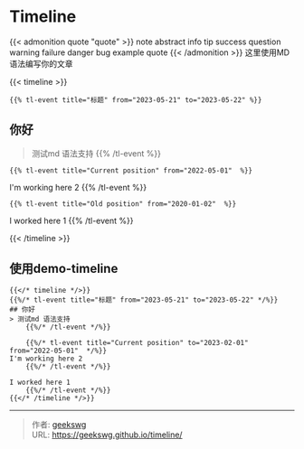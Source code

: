 # Timeline

{{< admonition quote "quote" >}}
note abstract info tip success question warning failure danger bug example quote
{{< /admonition >}}
这里使用MD语法编写你的文章
<!--more-->

{{< timeline >}}

    {{% tl-event title="标题" from="2023-05-21" to="2023-05-22" %}}
## 你好
> 测试md 语法支持
    {{% /tl-event %}}

    {{% tl-event title="Current position" from="2022-05-01"  %}}
I'm working here 2
    {{% /tl-event %}}

    {{% tl-event title="Old position" from="2020-01-02"  %}}
I worked here 1
    {{% /tl-event %}}

{{< /timeline >}}

## 使用demo-timeline

```
{{</* timeline */>}}
{{%/* tl-event title="标题" from="2023-05-21" to="2023-05-22" */%}}
## 你好
> 测试md 语法支持
    {{%/* /tl-event */%}}

    {{%/* tl-event title="Current position" to="2023-02-01" from="2022-05-01"  */%}}
I'm working here 2
    {{%/* /tl-event */%}}

I worked here 1
    {{%/* /tl-event */%}}
{{</* /timeline */>}}
```


---

> 作者: [geekswg](https://geekswg.github.io)  
> URL: https://geekswg.github.io/timeline/  

